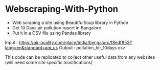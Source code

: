# Webscraping-With-Python
- Web scraping a site using BeautifulSoup library in Python
- Get 10 Days air pollution report in Bangalore
- Put it in a CSV file using Pandas library

Input   : https://air-quality.com/place/india/bengaluru/f8edf853?lang=en&standard=aqi_us
Output  : pollution_blr_10days.csv 

This code can be replicated to collect other useful data from any websites (will need some site specific modifications)
